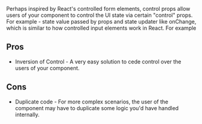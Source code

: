 Perhaps inspired by React's controlled form elements, control props allow users of your component to control the UI state via certain "control" props. For example - state value passed by props and state updater like onChange, which is similar to how controlled input elements work in React. For example

## Pros

- Inversion of Control - A very easy solution to cede control over the users of your component.

## Cons

- Duplicate code - For more complex scenarios, the user of the component may have to duplicate some logic you'd have handled internally.

